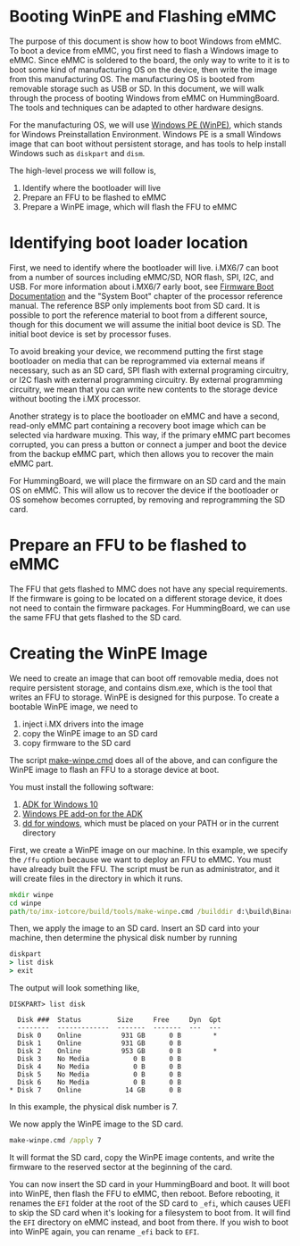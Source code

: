 Booting WinPE and Flashing eMMC
==============

The purpose of this document is show how to boot Windows from eMMC. To boot a device from eMMC, you first need to flash a Windows image to eMMC. Since eMMC is soldered to the board, the only way to write to it is to boot some kind of manufacturing OS on the device, then write the image from this manufacturing OS. The manufacturing OS is booted from removable storage such as USB or SD. In this document, we will walk through the process of booting Windows from eMMC on HummingBoard. The tools and techniques can be adapted to other hardware designs.

For the manufacturing OS, we will use [Windows PE (WinPE)](https://docs.microsoft.com/en-us/windows-hardware/manufacture/desktop/winpe-intro), which stands for Windows Preinstallation Environment. Windows PE is a small Windows image that can boot without persistent storage, and has tools to help install Windows such as `diskpart` and `dism`.

The high-level process we will follow is,
1. Identify where the bootloader will live
1. Prepare an FFU to be flashed to eMMC
1. Prepare a WinPE image, which will flash the FFU to eMMC

# Identifying boot loader location

First, we need to identify where the bootloader will live. i.MX6/7 can boot from a number of sources including eMMC/SD, NOR flash, SPI, I2C, and USB. For more information about i.MX6/7 early boot, see [Firmware Boot Documentation](boot.md) and the "System Boot" chapter of the processor reference manual. The reference BSP only implements boot from SD card. It is possible to port the reference material to boot from a different source, though for this document we will assume the initial boot device is SD. The initial boot device is set by processor fuses.

To avoid breaking your device, we recommend putting the first stage bootloader on media that can be reprogrammed via external means if necessary, such as an SD card, SPI flash with external programing circuitry, or I2C flash with external programming circuitry. By external programming circuitry, we mean that you can write new contents to the storage device without booting the i.MX processor.

Another strategy is to place the bootloader on eMMC and have a second, read-only eMMC part containing a recovery boot image which can be selected via hardware muxing. This way, if the primary eMMC part becomes corrupted, you can press a button or connect a jumper and boot the device from the backup eMMC part, which then allows you to recover the main eMMC part.

For HummingBoard, we will place the firmware on an SD card and the main OS on eMMC. This will allow us to recover the device if the bootloader or OS somehow becomes corrupted, by removing and reprogramming the SD card.

# Prepare an FFU to be flashed to eMMC

The FFU that gets flashed to MMC does not have any special requirements. If the firmware is going to be located on a different storage device, it does not need to contain the firmware packages. For HummingBoard, we can use the same FFU that gets flashed to the SD card.

# Creating the WinPE Image

We need to create an image that can boot off removable media, does not require persistent storage, and contains dism.exe, which is the tool that writes an FFU to storage. WinPE is designed for this purpose. To create a bootable WinPE image, we need to
1. inject i.MX drivers into the image
1. copy the WinPE image to an SD card
1. copy firmware to the SD card

The script [make-winpe.cmd](../build/tools/make-winpe.cmd) does all of the above, and can configure the WinPE image to flash an FFU to a storage device at boot.

You must install the following software:

1. [ADK for Windows 10](https://docs.microsoft.com/en-us/windows-hardware/manufacture/desktop/download-winpe--windows-pe)
1. [Windows PE add-on for the ADK](https://docs.microsoft.com/en-us/windows-hardware/manufacture/desktop/download-winpe--windows-pe)
1. [dd for windows](http://www.chrysocome.net/dd), which must be placed on your PATH or in the current directory

First, we create a WinPE image on our machine. In this example, we specify the `/ffu` option because we want to deploy an FFU to eMMC. You must have already built the FFU. The script must be run as administrator, and it will create files in the directory in which it runs.

```cmd
mkdir winpe
cd winpe
path/to/imx-iotcore/build/tools/make-winpe.cmd /builddir d:\build\Binaries\release\ARM /firmware d:\build\FFU\HummingBoardEdge_iMX6Q_2GB\Package\BootLoader\firmware_fit.merged /uefi d:\build\FFU\HummingBoardEdge_iMX6Q_2GB\Package\BootFirmware\uefi.fit /ffu d:\build\FFU\HummingBoardEdge_iMX6Q_2GB\HummingBoardEdge_iMX6Q_2GB_TestOEMInput.xml.Release.ffu
```

Then, we apply the image to an SD card. Insert an SD card into your machine, then determine the physical disk number by running

```cmd
diskpart
> list disk
> exit
```

The output will look something like,

```
DISKPART> list disk

  Disk ###  Status         Size     Free     Dyn  Gpt
  --------  -------------  -------  -------  ---  ---
  Disk 0    Online          931 GB      0 B        *
  Disk 1    Online          931 GB      0 B
  Disk 2    Online          953 GB      0 B        *
  Disk 3    No Media           0 B      0 B
  Disk 4    No Media           0 B      0 B
  Disk 5    No Media           0 B      0 B
  Disk 6    No Media           0 B      0 B
* Disk 7    Online           14 GB      0 B
```

In this example, the physical disk number is 7.

We now apply the WinPE image to the SD card.

```cmd
make-winpe.cmd /apply 7
```

It will format the SD card, copy the WinPE image contents, and write the firmware to the reserved sector at the beginning of the card.

You can now insert the SD card in your HummingBoard and boot. It will boot into WinPE, then flash the FFU to eMMC, then reboot. Before rebooting, it renames the `EFI` folder at the root of the SD card to `_efi`, which causes UEFI to skip the SD card when it's looking for a filesystem to boot from. It will find the `EFI` directory on eMMC instead, and boot from there. If you wish to boot into WinPE again, you can rename `_efi` back to `EFI`.

